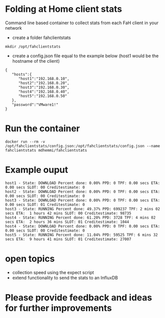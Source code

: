 # Folding at Home client stats

Command line based container to collect stats from each FaH client in your network 

  - create a folder fahclientstats
```
mkdir /opt/fahclientstats
```
  - create a config.json file equal to the example below (host1 would be the hostname of the client)

```
{
   "hosts":{
      "host1":"192.168.0.10",
      "host2":"192.168.0.20",
      "host3":"192.168.0.30",
      "host4":"192.168.0.40",
      "host5":"192.168.0.50"
   },
   "password":"VMware1!"
}
```
# Run the container

```
docker run --rm -v /opt/fahclientstats/config.json:/opt/fahclientstats/config.json --name fahclientstats mdhemmi/fahclientstats
```
# Example ouput  

```
host1 - State: DOWNLOAD Percent done: 0.00% PPD: 0 TPF: 0.00 secs ETA:  0.00 secs SLOT: 00 Creditestimate: 0
host2 - State: DOWNLOAD Percent done: 0.00% PPD: 0 TPF: 0.00 secs ETA:  0.00 secs SLOT: 00 Creditestimate: 0
host3 - State: DOWNLOAD Percent done: 0.00% PPD: 0 TPF: 0.00 secs ETA:  0.00 secs SLOT: 01 Creditestimate: 0
host3 - State: RUNNING Percent done: 49.37% PPD: 699237 TPF: 2 mins 02 secs ETA:  1 hours 42 mins SLOT: 00 Creditestimate: 98735
host4 - State: RUNNING Percent done: 61.20% PPD: 3728 TPF: 4 mins 02 secs ETA:  2 hours 36 mins SLOT: 01 Creditestimate: 1044
host4 - State: DOWNLOAD Percent done: 0.00% PPD: 0 TPF: 0.00 secs ETA:  0.00 secs SLOT: 00 Creditestimate: 0
host5 - State: RUNNING Percent done: 11.04% PPD: 59525 TPF: 6 mins 32 secs ETA:  9 hours 41 mins SLOT: 01 Creditestimate: 27007
```

# open topics

- collection speed using the expect script
- extend functionality to send the stats to an InfluxDB

# Please provide feedback and ideas for further improvements


